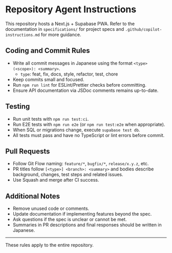 # Repository Agent Instructions

This repository hosts a Next.js + Supabase PWA. Refer to the documentation in `specifications/` for project specs and `.github/copilot-instructions.md` for more guidance.

## Coding and Commit Rules

- Write all commit messages in Japanese using the format `<type>(<scope>): <summary>`.
  - `type`: feat, fix, docs, style, refactor, test, chore
- Keep commits small and focused.
- Run `npm run lint` for ESLint/Prettier checks before committing.
- Ensure API documentation via JSDoc comments remains up-to-date.

## Testing

- Run unit tests with `npm run test:ci`.
- Run E2E tests with `npm run e2e` (or `npm run test:e2e` when appropriate).
- When SQL or migrations change, execute `supabase test db`.
- All tests must pass and have no TypeScript or lint errors before commit.

## Pull Requests

- Follow Git Flow naming: `feature/*`, `bugfix/*`, `release/x.y.z`, etc.
- PR titles follow `[<type>] <branch>: <summary>` and bodies describe background, changes, test steps and related issues.
- Use Squash and merge after CI success.

## Additional Notes

- Remove unused code or comments.
- Update documentation if implementing features beyond the spec.
- Ask questions if the spec is unclear or cannot be met.
- Summaries in PR descriptions and final responses should be written in Japanese.

---
These rules apply to the entire repository.

